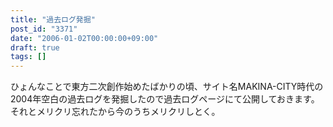 ```yaml
---
title: "過去ログ発掘"
post_id: "3371"
date: "2006-01-02T00:00:00+09:00"
draft: true
tags: []
---
```



ひょんなことで東方二次創作始めたばかりの頃、サイト名MAKINA-CITY時代の2004年空白の過去ログを発掘したので過去ログページにて公開しておきます。 それとメリクリ忘れたから今のうちメリクリしとく。
